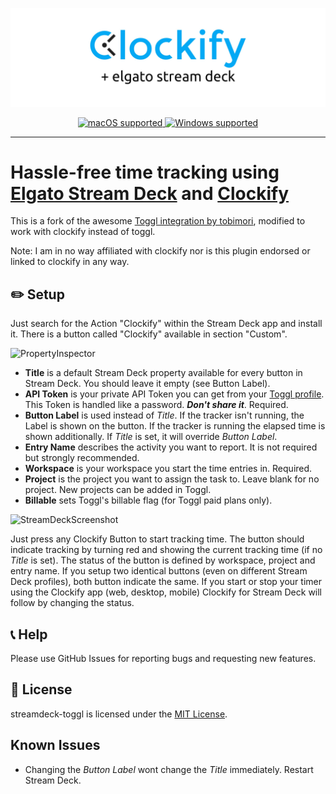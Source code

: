 <p align="center">
  <a href="#">
    <img src="resources/readme/GitHubBanner.jpg" alt="Clockify + Elgato Stream Deck" />
  </a>
</p>

<p align="center">
  <a href="#">
    <img src="https://img.shields.io/badge/macOS-✓-success?logo=apple&style=flat-square&logoColor=white" alt="macOS supported" />
  </a>
  <a href="#">
    <img src="https://img.shields.io/badge/Windows-✓-success?logo=windows-95&style=flat-square&logoColor=white" alt="Windows supported" />
  </a>
</p>

___

# Hassle-free time tracking using [Elgato Stream Deck](https://www.elgato.com/en/gaming/stream-deck) and [Clockify](https://clockify.me/)

This is a fork of the awesome [Toggl integration by tobimori](https://github.com/tobimori/streamdeck-toggl), modified to work with clockify instead of toggl.

Note: I am in no way affiliated with clockify nor is this plugin endorsed or linked to clockify in any way.

## ✏️ Setup

Just search for the Action "Clockify" within the Stream Deck app and install it. There is a button called "Clockify" available in section "Custom".

![PropertyInspector](resources/readme/PropertyInspector.png)

* **Title** is a default Stream Deck property available for every button in Stream Deck. You should leave it empty (see Button Label).
* **API Token** is your private API Token you can get from your [Toggl profile](https://track.toggl.com/profile). This Token is handled like a password. ***Don't share it***. Required.
* **Button Label** is used instead of *Title*. If the tracker isn't running, the Label is shown on the button. If the tracker is running the elapsed time is shown additionally. If *Title* is set, it will override *Button Label*.
* **Entry Name** describes the activity you want to report. It is not required but strongly recommended.
* **Workspace** is your workspace you start the time entries in. Required.
* **Project** is the project you want to assign the task to. Leave blank for no project. New projects can be added in Toggl.
* **Billable** sets Toggl's billable flag (for Toggl paid plans only).

![StreamDeckScreenshot](resources/readme/StreamDeckScreenshot.png)

Just press any Clockify Button to start tracking time. The button should indicate tracking by turning red and showing the current tracking time (if no *Title* is set). The status of the button is defined by workspace, project and entry name. If you setup two identical buttons (even on different Stream Deck profiles), both button indicate the same. If you start or stop your timer using the Clockify app (web, desktop, mobile) Clockify for Stream Deck will follow by changing the status.

## 📞 Help

Please use GitHub Issues for reporting bugs and requesting new features.

## 📄 License

streamdeck-toggl is licensed under the [MIT License](LICENSE).

## Known Issues

* Changing the *Button Label* wont change the *Title* immediately. Restart Stream Deck.
